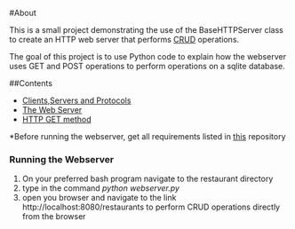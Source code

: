 #About

This is a small project demonstrating the use of the BaseHTTPServer class to create an HTTP web server that performs [CRUD](https://en.wikipedia.org/wiki/Create,_read,_update_and_delete) operations. 

The goal of this project is to use Python code to explain how the webserver uses GET and POST operations to perform operations on a sqlite database.



##Contents
* [Clients,Servers and Protocols](docs/Clients_Servers_Protocols.md)
* [The Web Server](docs/1.Simple_WebServer.md)
* [HTTP GET method](docs/2.WebServerHandler.md)



*Before running the webserver, get all requirements listed in [this](https://github.com/CruzanCaramele/MenuDatabase/blob/master/README.md) repository

### Running the Webserver

1. On your preferred bash program navigate to the restaurant directory
2. type in the command *python webserver.py* 
3. open you browser and navigate to the link http://localhost:8080/restaurants to perform CRUD operations directly from the browser